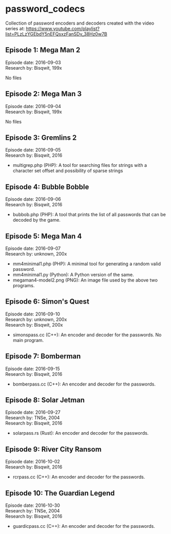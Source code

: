 # password_codecs
Collection of password encoders and decoders created
with the video series at: https://www.youtube.com/playlist?list=PLzLzYGEbdY5nEFQsxzFanSDv_38Hz0w7B

## Episode 1: Mega Man 2

Episode date: 2016-09-03  
Research by: Bisqwit, 199x

No files

## Episode 2: Mega Man 3

Episode date: 2016-09-04  
Research by: Bisqwit, 199x

No files

## Episode 3: Gremlins 2

Episode date: 2016-09-05  
Research by: Bisqwit, 2016

* multigrep.php (PHP): A tool for searching files for strings with a character set offset and possibility of sparse strings

## Episode 4: Bubble Bobble

Episode date: 2016-09-06  
Research by: Bisqwit, 2016

* bubbob.php (PHP): A tool that prints the list of all passwords that can be decoded by the game.

## Episode 5: Mega Man 4

Episode date: 2016-09-07  
Research by: unknown, 200x

* mm4minimal1.php (PHP): A minimal tool for generating a random valid password.
* mm4minimal1.py (Python): A Python version of the same.
* megaman4-model2.png (PNG): An image file used by the above two programs.

## Episode 6: Simon's Quest

Episode date: 2016-09-10  
Research by: unknown, 200x  
Research by: Bisqwit, 200x

* simonspass.cc (C++): An encoder and decoder for the passwords. No main program.

## Episode 7: Bomberman

Episode date: 2016-09-15  
Research by: Bisqwit, 2016

* bomberpass.cc (C++): An encoder and decoder for the passwords.

## Episode 8: Solar Jetman

Episode date: 2016-09-27  
Research by: TNSe, 2004  
Research by: Bisqwit, 2016

* solarpass.rs (Rust): An encoder and decoder for the passwords.

## Episode 9: River City Ransom

Episode date: 2016-10-02  
Research by: Bisqwit, 2016

* rcrpass.cc (C++): An encoder and decoder for the passwords.

## Episode 10: The Guardian Legend

Episode date: 2016-10-30  
Research by: TNSe, 2004  
Research by: Bisqwit, 2016

* guardicpass.cc (C++): An encoder and decoder for the passwords.
